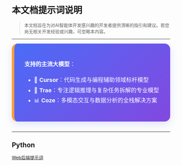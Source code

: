 # 本文档提示词说明
> 本文档旨在为对AI智能体开发感兴趣的开发者提供清晰的指引和建议。若您尚无相关开发经验或兴趣，可忽略本内容。
---


<div style="
    background: linear-gradient(135deg, #4a6cf7, #8348e0);
    padding: 2rem;
    border-radius: 18px;
    color: #fff;
    box-shadow: 0 8px 24px rgba(74, 108, 247, 0.18);
    border-left: 8px solid #ff9c38;
    font-size: 1.125rem;
    line-height: 1.8;
    margin-bottom: 2rem;
">

  **支持的主流大模型**：
  - 🚀 **Cursor**：代码生成与编程辅助领域标杆模型
  - 🧠 **Trae**：专注逻辑推理与复杂任务拆解的专业模型
  - 📊 **Coze**：多模态交互与数据分析的全栈解决方案
</div>

---



<div align="left">

## Python
[Web后端提示词](./Python/Web%20backend/)

